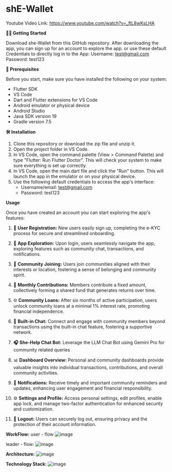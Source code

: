 # shE-Wallet

Youtube Video Link: https://www.youtube.com/watch?v=_ftL8wKsLHA

**🏃‍♀️ Getting Started**

Download she-Wallet from this GitHub repository. 
After downloading the app, you can sign up for an account to explore the app.
or use these default Credentials to directly log in to the App:
Username: test@gmail.com
Password: test123 


**📝 Prerequisites**

Before you start, make sure you have installed the following on your system:

- Flutter SDK
- VS Code
- Dart and Flutter extensions for VS Code
- Android emulator or physical device
- Android Studio
- Java SDK version 19
- Gradle version 7.5

**🛠️ Installation**

1. Clone this repository or download the zip file and unzip it.
2. Open the project folder in VS Code.
3. In VS Code, open the command palette (View > Command Palette) and type "Flutter: Run Flutter Doctor". This will check your system to make sure everything is set up correctly.
4. In VS Code, open the main.dart file and click the "Run" button. This will launch the app in the emulator or on your physical device.
5. Use the following default credentials to access the app's interface:
   - Username/email: test@gmail.com
   - Password: test123

**Usage**

Once you have created an account you can start exploring the app's features:
1. 📝 **User Registration:**
   New users easily sign up, completing the e-KYC process for secure and streamlined onboarding.

2. 🚀 **App Exploration:**
   Upon login, users seamlessly navigate the app, exploring features such as community chat, transactions, and notifications.

3. 🤝 **Community Joining:**
   Users join communities aligned with their interests or location, fostering a sense of belonging and community spirit.

4. 💸 **Monthly Contributions:**
   Members contribute a fixed amount, collectively forming a shared fund that generates returns over time.

5. 🌐 **Community Loans:**
   After six months of active participation, users unlock community loans at a minimal 1% interest rate, promoting financial independence.

6. 💬 **Built-in Chat:**
   Connect and engage with community members beyond transactions using the built-in chat feature, fostering a supportive network.

7. **🎧 She-Help Chat Bot:**
    Leverage the LLM Chat Bot using Gemini Pro for community related queries

8. 📊 **Dashboard Overview:**
   Personal and community dashboards provide valuable insights into individual transactions, contributions, and overall community activities.

9. 🔔 **Notifications:**
   Receive timely and important community reminders and updates, enhancing user engagement and financial responsibility.

10. ⚙️ **Settings and Profile:**
   Access personal settings, edit profiles, enable app lock, and manage two-factor authentication for enhanced security and customization.


11. 🚪 **Logout:**
    Users can securely log out, ensuring privacy and the protection of their account information.

**WorkFlow:**
user - flow
![image](https://github.com/Nithya-Varshini/sample-main/assets/111070486/75bbcc92-d772-48ce-bb34-97d74428cc7c)

leader - flow:
![image](https://github.com/Nithya-Varshini/sample-main/assets/111070486/329e5722-0272-4900-a201-e3175bf33e59)


**Architecture:**
![image](https://github.com/Nithya-Varshini/sample-main/assets/111070486/0a617877-e6b5-448c-bc4e-3c7c4d12ff8c)

**Technology Stack:**
![image](https://github.com/Nithya-Varshini/sample-main/assets/111070486/7294bf50-045f-498c-971f-e50b5ff29961)



